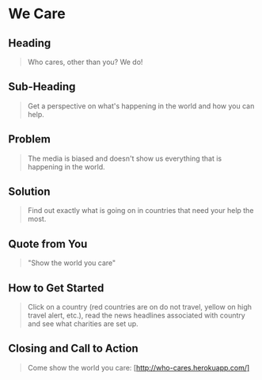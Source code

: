# We Care #
 
## Heading ##
  > Who cares, other than you? We do!

## Sub-Heading ##
  > Get a perspective on what's happening in the world and how you can help.

## Problem ##
  > The media is biased and doesn't show us everything that is happening in the world.

## Solution ##
  > Find out exactly what is going on in countries that need your help the most.

## Quote from You ##
  > "Show the world you care"

## How to Get Started ##
  > Click on a country (red countries are on do not travel, yellow on high travel alert, etc.), read the news headlines associated with country and see what charities are set up.

## Closing and Call to Action ##
  > Come show the world you care: [http://who-cares.herokuapp.com/]
